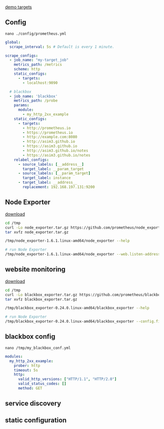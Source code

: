 [demo targets](https://demo.promlabs.com/targets)


## Config
`nano ./config/prometheus.yml`
```yaml
global:
  scrape_interval: 5s # Default is every 1 minute.

scrape_configs:
  - job_name: "my-target_job"
    metrics_path: /metrics
    scheme: http
    static_configs:
      - targets:
        - localhost:9090

  # blackbox
  - job_name: 'blackbox'
    metrics_path: /probe
    params:
      module:
        - my_http_2xx_example
    static_configs:
      - targets:
        - http://prometheus.io
        - https://prometheus.io
        - http://example.com:8080
        - http://asim3.github.io
        - https://asim3.github.io
        - http://asim3.github.io/notes
        - https://asim3.github.io/notes
    relabel_configs:
      - source_labels: [__address__]
        target_label: __param_target
      - source_labels: [__param_target]
        target_label: instance
      - target_label: __address__
        replacement: 192.168.197.131:9200
```


## Node Exporter
[download](https://github.com/prometheus/node_exporter/releases)
```bash
cd /tmp
curl -Lo node_exporter.tar.gz https://github.com/prometheus/node_exporter/releases/download/v1.6.1/node_exporter-1.6.1.linux-amd64.tar.gz
tar xvfz node_exporter.tar.gz

/tmp/node_exporter-1.6.1.linux-amd64/node_exporter --help

# run Node Exporter
/tmp/node_exporter-1.6.1.linux-amd64/node_exporter --web.listen-address=:9100
```


## website monitoring
[download](https://github.com/prometheus/blackbox_exporter/releases)
```bash
cd /tmp
curl -Lo blackbox_exporter.tar.gz https://github.com/prometheus/blackbox_exporter/releases/download/v0.24.0/blackbox_exporter-0.24.0.linux-amd64.tar.gz
tar xvfz blackbox_exporter.tar.gz

/tmp/blackbox_exporter-0.24.0.linux-amd64/blackbox_exporter --help

# run Node Exporter
/tmp/blackbox_exporter-0.24.0.linux-amd64/blackbox_exporter --config.file="/tmp/my_blackbox_conf.yml" --web.listen-address=:9200
```

## blackbox config
`nano /tmp/my_blackbox_conf.yml`
```yml
modules:
  my_http_2xx_example:
    prober: http
    timeout: 5s
    http:
      valid_http_versions: ["HTTP/1.1", "HTTP/2.0"]
      valid_status_codes: []
      method: GET
```











## service discovery


## static configuration

